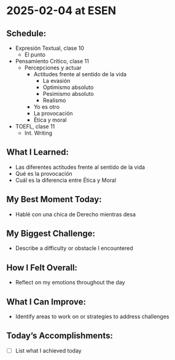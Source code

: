 # 2025-02-04 at ESEN

## Schedule:
- Expresión Textual, clase 10
	- El punto
- Pensamiento Crítico, clase 11
	- Percepciones y actuar
		- Actitudes frente al sentido de la vida
			- La evasión
			- Optimismo absoluto
			- Pesimismo absoluto
			- Realismo
		- Yo es otro
		- La provocación
		- Ética y moral
- TOEFL, clase 11
	- Int. Writing

## What I Learned:
- Las diferentes actitudes frente al sentido de la vida
- Qué es la provocación
- Cuál es la diferencia entre Ética y Moral

## My Best Moment Today:
- Hablé con una chica de Derecho mientras desa

## My Biggest Challenge:
- Describe a difficulty or obstacle I encountered

## How I Felt Overall:
- Reflect on my emotions throughout the day

## What I Can Improve:
- Identify areas to work on or strategies to address challenges

## Today’s Accomplishments:
- [ ] List what I achieved today


